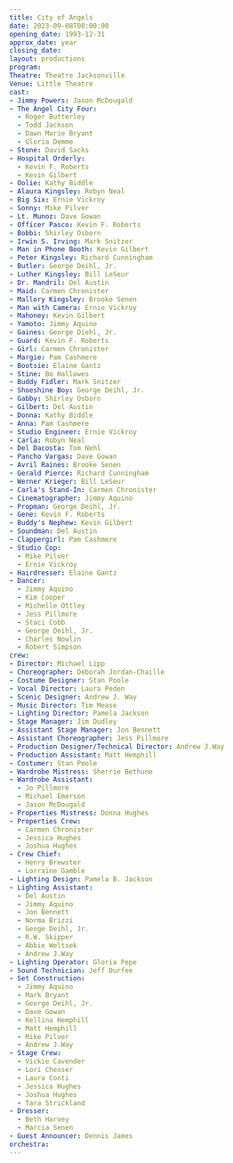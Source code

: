 ```yaml
---
title: City of Angels
date: 2023-09-08T00:00:00
opening_date: 1993-12-31
approx_date: year
closing_date:
layout: productions
program:
Theatre: Theatre Jacksonville
Venue: Little Theatre
cast:
- Jimmy Powers: Jason McDougald
- The Angel City Four:
  - Roger Butterley
  - Todd Jackson
  - Dawn Marie Bryant
  - Gloria Demme
- Stone: David Sacks
- Hospital Orderly:
  - Kevin F. Roberts
  - Kevin Gilbert
- Oolie: Kathy Biddle
- Alaura Kingsley: Robyn Neal
- Big Six: Ernie Vickroy
- Sonny: Mike Pilver
- Lt. Munoz: Dave Gowan
- Officer Pasco: Kevin F. Roberts
- Bobbi: Shirley Osborn
- Irwin S. Irving: Mark Snitzer
- Man in Phone Booth: Kevin Gilbert
- Peter Kingsley: Richard Cunningham
- Butler: George Deihl, Jr.
- Luther Kingsley: Bill LeSeur
- Dr. Mandril: Del Austin
- Maid: Carmen Chronister
- Mallory Kingsley: Brooke Senen
- Man with Camera: Ernie Vickroy
- Mahoney: Kevin Gilbert
- Yamoto: Jimmy Aquino
- Gaines: George Diehl, Jr.
- Guard: Kevin F. Roberts
- Girl: Carmen Chronister
- Margie: Pam Cashmere
- Bootsie: Elaine Gantz
- Stine: Bo Hallowes
- Buddy Fidler: Mark Snitzer
- Shoeshine Boy: George Deihl, Jr.
- Gabby: Shirley Osborn
- Gilbert: Del Austin
- Donna: Kathy Biddle
- Anna: Pam Cashmere
- Studio Engineer: Ernie Vickroy
- Carla: Robyn Neal
- Del Dacosta: Tom Nehl
- Pancho Vargas: Dave Gowan
- Avril Raines: Brooke Senen
- Gerald Pierce: Richard Cunningham
- Werner Krieger: Bill LeSeur
- Carla's Stand-In: Carmen Chronister
- Cinematographer: Jimmy Aquino
- Propman: George Deihl, Jr.
- Gene: Kevin F. Roberts
- Buddy's Nephew: Kevin Gilbert
- Soundman: Del Austin
- Clappergirl: Pam Cashmere
- Studio Cop:
  - Mike Pilver
  - Ernie Vickroy
- Hairdresser: Elaine Gantz
- Dancer:
  - Jimmy Aquino
  - Kim Cooper
  - Michelle Ottley
  - Jess Pillmore
  - Staci Cobb
  - George Deihl, Jr.
  - Charles Nowlin
  - Robert Simpson
crew:
- Director: Michael Lipp
- Choreographer: Deborah Jordan-Chaille
- Costume Designer: Stan Poole
- Vocal Director: Laura Peden
- Scenic Designer: Andrew J. Way
- Music Director: Tim Mease
- Lighting Director: Pamela Jackson
- Stage Manager: Jim Dudley
- Assistant Stage Manager: Jon Bennett
- Assistant Choreographer: Jess Pillmore
- Production Designer/Technical Director: Andrew J.Way
- Production Assistant: Matt Hemphill
- Costumer: Stan Poole
- Wardrobe Mistress: Sherrie Bethune
- Wardrobe Assistant:
  - Jo Pillmore
  - Michael Emerson
  - Jason McDougald
- Properties Mistress: Donna Hughes
- Properties Crew:
  - Carmen Chronister
  - Jessica Hughes
  - Joshua Hughes
- Crew Chief:
  - Henry Brewster
  - Lorraine Gamble
- Lighting Design: Pamela B. Jackson
- Lighting Assistant:
  - Del Austin
  - Jimmy Aquino
  - Jon Bennett
  - Norma Brizzi
  - Geoge Deihl, Jr.
  - R.W. Skipper
  - Abbie Weltsek
  - Andrew J.Way
- Lighting Operator: Gloria Pepe
- Sound Technician: Jeff Durfee
- Set Construction:
  - Jimmy Aquino
  - Mark Bryant
  - George Deihl, Jr.
  - Dave Gowan
  - Kellina Hemphill
  - Matt Hemphill
  - Mike Pilver
  - Andrew J.Way
- Stage Crew:
  - Vickie Cavender
  - Lori Chesser
  - Laura Conti
  - Jessica Hughes
  - Joshua Hughes
  - Tara Strickland
- Dresser:
  - Beth Harvey
  - Marcia Senen
- Guest Announcer: Dennis James
orchestra:
---
```


